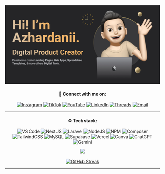 <p align="center">
  <img src="https://raw.githubusercontent.com/azhardanii/azhardanii/refs/heads/main/azhardanii-banner-profile.webp">
</p>

<h4 align="center">📡 Connect with me on:</h4>

<div align="center">
  
  [![Instagram](https://img.shields.io/badge/Instagram-%23E4405F.svg?logo=Instagram&logoColor=white)](https://instagram.com/azhardanii)
  [![TikTok](https://img.shields.io/badge/TikTok-%23000000.svg?logo=TikTok&logoColor=white)](https://tiktok.com/@azhardanii)
  [![YouTube](https://img.shields.io/badge/YouTube-%23FF0000.svg?logo=YouTube&logoColor=white)](https://youtube.com/@azhardanii)
  [![LinkedIn](https://custom-icon-badges.demolab.com/badge/LinkedIn-0A66C2?logo=linkedin-white&logoColor=fff)](https://linkedin.com/in/azhardanii)
  [![Threads](https://img.shields.io/badge/Threads-000000?logo=Threads&logoColor=white)](https://www.threads.com/@azhardanii)
  [![Email](https://img.shields.io/badge/Email-D14836?logo=gmail&logoColor=white)](mailto:azhardanii@yahoo.com)

</div>

---

<h4 align="center">⚙️ Tech stack:</h4>

<div align="center">
  
  ![VS Code](https://custom-icon-badges.demolab.com/badge/VS%20Code-0078d7.svg?logo=vsc&logoColor=white)
  ![Next JS](https://img.shields.io/badge/Next-black?style=flat&logo=next.js&logoColor=white)
  ![Laravel](https://img.shields.io/badge/laravel-%23FF2D20.svg?style=flat&logo=laravel&logoColor=white)
  ![NodeJS](https://img.shields.io/badge/node.js-6DA55F?style=flat&logo=node.js&logoColor=white)
  ![NPM](https://img.shields.io/badge/NPM-%23CB3837.svg?style=flat&logo=npm&logoColor=white)
  ![Composer](https://img.shields.io/badge/Composer-885630?logo=composer&logoColor=fff)
  ![TailwindCSS](https://img.shields.io/badge/tailwindcss-%2338B2AC.svg?style=flat&logo=tailwind-css&logoColor=white)
  ![MySQL](https://img.shields.io/badge/mysql-4479A1.svg?style=flat&logo=mysql&logoColor=white)
  ![Supabase](https://img.shields.io/badge/Supabase-3ECF8E?style=flat&logo=supabase&logoColor=white)
  ![Vercel](https://img.shields.io/badge/vercel-%23000000.svg?style=flat&logo=vercel&logoColor=white)
  ![Canva](https://img.shields.io/badge/Canva-%2300C4CC.svg?style=flat&logo=Canva&logoColor=white)
  ![ChatGPT](https://img.shields.io/badge/ChatGPT-74aa9c?logo=openai&logoColor=white)
  ![Gemini](https://img.shields.io/badge/Gemini-886FBF?logo=googlegemini&logoColor=fff)
  
  ![](https://github-readme-stats.vercel.app/api/top-langs/?username=azhardanii&theme=apprentice&hide_title=true&hide_border=false&include_all_commits=true&count_private=true&layout=donut)

</div>

<div align="center">
  <a href="https://git.io/streak-stats"><img src="https://streak-stats.demolab.com?user=azhardanii&theme=apprentice&mode=weekly" alt="GitHub Streak" /></a>
</div>

---





